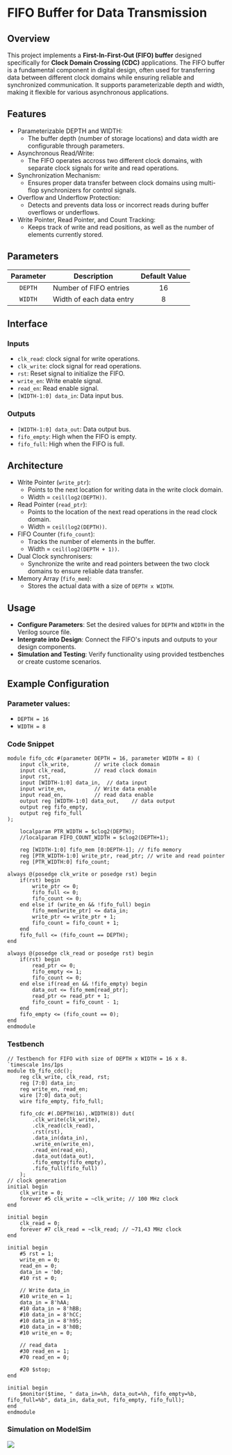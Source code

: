 # FIFO Buffer for Data Transmission
## Overview
This project implements a **First-In-First-Out (FIFO) buffer** designed specifically for **Clock Domain Crossing (CDC)** applications. The FIFO buffer is a fundamental component in digital design, often used for transferring data between different clock domains while ensuring reliable and synchronized communication. It supports parameterizable depth and width, making it flexible for various asynchronous applications. 
## Features
- Parameterizable DEPTH and WIDTH:
    - The buffer depth (number of storage locations) and data width are configurable through parameters. 
- Asynchronous Read/Write:
    - The FIFO operates accross two different clock domains, with separate clock signals for write and read operations. 
- Synchronization Mechanism:
    - Ensures proper data transfer between clock domains using multi-flop synchronizers for control signals. 
- Overflow and Underflow Protection:
    - Detects and prevents data loss or incorrect reads during buffer overflows or underflows.
- Write Pointer, Read Pointer, and Count Tracking:
    - Keeps track of write and read positions, as well as the number of elements currently stored. 

## Parameters
|Parameter|Description|Default Value|
|:-------:|--|:---:|
|`DEPTH`|Number of FIFO entries|16|
|`WIDTH`|Width of each data entry|8|

## Interface
### Inputs
- `clk_read`: clock signal for write operations.
- `clk_write`: clock signal for read operations. 
- `rst`: Reset signal to initialize the FIFO.
- `write_en`: Write enable signal.
- `read_en`: Read enable signal. 
- `[WIDTH-1:0] data_in`: Data input bus. 
### Outputs
- `[WIDTH-1:0] data_out`: Data output bus.
- `fifo_empty`: High when the FIFO is empty.
- `fifo_full`: High when the FIFO is full.

## Architecture 
- Write Pointer (`write_ptr`):
    - Points to the next location for writing data in the write clock domain. 
    - Width = `ceil(log2(DEPTH))`.
- Read Pointer (`read_ptr`):
    - Points to the location of the next read operations in the read clock domain. 
    - Width = `ceil(log2(DEPTH))`.
- FIFO Counter (`fifo_count`):
    - Tracks the number of elements in the buffer.
    - Width = `ceil(log2(DEPTH + 1))`.
- Dual Clock synchronisers:
    - Synchronize the write and read pointers between the two clock domains to ensure reliable data transfer. 
- Memory Array (`fifo_mem`):
    - Stores the actual data with a size of `DEPTH x WIDTH`.

## Usage
- **Configure Parameters**: Set the desired values for `DEPTH` and `WIDTH` in the Verilog source file. 
- **Intergrate into Design**: Connect the FIFO's inputs and outputs to your design components. 
- **Simulation and Testing**: Verify functionality using provided testbenches or create custome scenarios. 

## Example Configuration 
### Parameter values: 
- `DEPTH = 16`
- `WIDTH = 8`
### Code Snippet
```
module fifo_cdc #(parameter DEPTH = 16, parameter WIDTH = 8) (
	input clk_write, 		// write clock domain
	input clk_read, 		// read clock domain 
	input rst,
	input [WIDTH-1:0] data_in,	// data input
	input write_en,			// Write data enable 
	input read_en,			// read data enable
	output reg [WIDTH-1:0] data_out, 	// data output
	output reg fifo_empty,
	output reg fifo_full
);

	localparam PTR_WIDTH = $clog2(DEPTH);
	//localparam FIFO_COUNT_WIDTH = $clog2(DEPTH+1);
	
	reg [WIDTH-1:0] fifo_mem [0:DEPTH-1]; // fifo memory
	reg [PTR_WIDTH-1:0] write_ptr, read_ptr; // write and read pointer
	reg [PTR_WIDTH:0] fifo_count;
	
always @(posedge clk_write or posedge rst) begin
	if(rst) begin
		write_ptr <= 0;
		fifo_full <= 0;
		fifo_count <= 0;
	end else if (write_en && !fifo_full) begin
		fifo_mem[write_ptr] <= data_in;
		write_ptr <= write_ptr + 1;
		fifo_count = fifo_count + 1;
	end 
	fifo_full <= (fifo_count == DEPTH);
end 

always @(posedge clk_read or posedge rst) begin 
	if(rst) begin 
		read_ptr <= 0; 
		fifo_empty <= 1;
		fifo_count <= 0;
	end else if(read_en && !fifo_empty) begin
		data_out <= fifo_mem[read_ptr];
		read_ptr <= read_ptr + 1;
		fifo_count = fifo_count - 1;
	end 
	fifo_empty <= (fifo_count == 0);
end
endmodule 
```
### Testbench
```
// Testbench for FIFO with size of DEPTH x WIDTH = 16 x 8. 
`timescale 1ns/1ps
module tb_fifo_cdc();
	reg clk_write, clk_read, rst;
	reg [7:0] data_in;
	reg write_en, read_en;
	wire [7:0] data_out;
	wire fifo_empty, fifo_full;
	
	fifo_cdc #(.DEPTH(16),.WIDTH(8)) dut(
		.clk_write(clk_write),
		.clk_read(clk_read),
		.rst(rst),
		.data_in(data_in),
		.write_en(write_en),
		.read_en(read_en),
		.data_out(data_out),
		.fifo_empty(fifo_empty),
		.fifo_full(fifo_full)
	);
// clock generation
initial begin
	clk_write = 0;
	forever #5 clk_write = ~clk_write; // 100 MHz clock
end 

initial begin 
	clk_read = 0;
	forever #7 clk_read = ~clk_read; // ~71,43 MHz clock
end

initial begin
	#5 rst = 1;
	write_en = 0;
	read_en = 0;
	data_in = 'b0;
	#10 rst = 0;
	
	// Write data_in
	#10 write_en = 1;
	data_in = 8'hAA;
	#10 data_in = 8'hBB;
	#10 data_in = 8'hCC;
	#10 data_in = 8'h95;
	#10 data_in = 8'h0B;
	#10 write_en = 0;
	
	// read_data
	#30 read_en = 1;
	#70 read_en = 0;
	
	#20 $stop; 
end 

initial begin 
	$monitor($time, " data_in=%h, data_out=%h, fifo_empty=%b, fifo_full=%b", data_in, data_out, fifo_empty, fifo_full);
end
endmodule 
```
### Simulation on ModelSim
<img src=https://i.imgur.com/ahEoq5U.png>